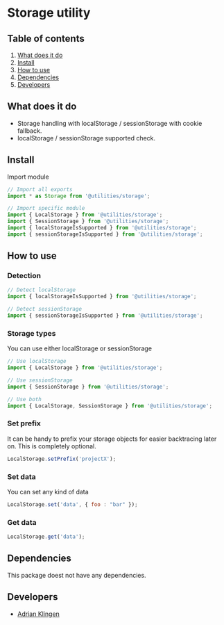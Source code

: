 # Storage utility

## Table of contents
1. [What does it do](#markdown-header-what-does-it-do)
2. [Install](#markdown-header-install)
3. [How to use](#markdown-header-how-to-use)
4. [Dependencies](#markdown-header-dependencies)
5. [Developers](#markdown-header-developers)


## What does it do
* Storage handling with localStorage / sessionStorage with cookie fallback.
* localStorage / sessionStorage supported check.

## Install
Import module
```javascript
// Import all exports
import * as Storage from '@utilities/storage';

// Import specific module
import { LocalStorage } from '@utilities/storage';
import { SessionStorage } from '@utilities/storage';
import { localStorageIsSupported } from '@utilities/storage';
import { sessionStorageIsSupported } from '@utilities/storage';
```

## How to use

### Detection
```javascript
// Detect localStorage
import { localStorageIsSupported } from '@utilities/storage';

// Detect sessionStorage
import { sessionStorageIsSupported } from '@utilities/storage';
```

### Storage types
You can use either localStorage or sessionStorage
```javascript
// Use localStorage
import { LocalStorage } from '@utilities/storage';

// Use sessionStorage
import { SessionStorage } from '@utilities/storage';

// Use both
import { LocalStorage, SessionStorage } from '@utilities/storage';
```

### Set prefix
It can be handy to prefix your storage objects for easier backtracing later on. This is completely optional.
```javascript
LocalStorage.setPrefix('projectX');
```

### Set data
You can set any kind of data
```javascript
LocalStorage.set('data', { foo : "bar" });
```

### Get data
```javascript
LocalStorage.get('data');
```

## Dependencies
This package doest not have any dependencies.

## Developers
* [Adrian Klingen](mailto:adrian.klingen@deptagency.com)
